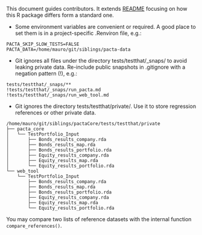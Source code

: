 
This document guides contributors. It extends
[README](https://github.com/2DegreesInvesting/pactaCore/blob/main/README.md)
focusing on how this R package differs form a standard one.

-   Some environment variables are convenient or required. A good place
    to set them is in a project-specific .Renviron file, e.g.:

<!-- -->

    PACTA_SKIP_SLOW_TESTS=FALSE
    PACTA_DATA=/home/mauro/git/siblings/pacta-data

-   Git ignores all files under the directory tests/testthat/\_snaps/ to
    avoid leaking private data. Re-include public snapshots in
    .gitignore with a negation pattern (!), e.g.:

<!-- -->

    tests/testthat/_snaps/**
    !tests/testthat/_snaps/run_pacta.md
    !tests/testthat/_snaps/run_web_tool.md

-   Git ignores the directory tests/testthat/private/. Use it to store
    regression references or other private data.

<!-- -->

    /home/mauro/git/siblings/pactaCore/tests/testthat/private
    ├── pacta_core
    │   └── TestPortfolio_Input
    │       ├── Bonds_results_company.rda
    │       ├── Bonds_results_map.rda
    │       ├── Bonds_results_portfolio.rda
    │       ├── Equity_results_company.rda
    │       ├── Equity_results_map.rda
    │       └── Equity_results_portfolio.rda
    └── web_tool
        └── TestPortfolio_Input
            ├── Bonds_results_company.rda
            ├── Bonds_results_map.rda
            ├── Bonds_results_portfolio.rda
            ├── Equity_results_company.rda
            ├── Equity_results_map.rda
            └── Equity_results_portfolio.rda

You may compare two lists of reference datasets with the internal
function `compare_references()`.
